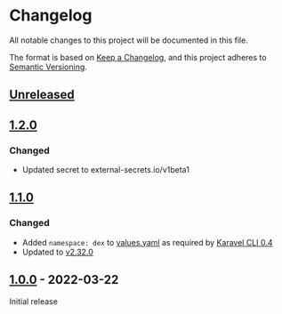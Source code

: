 # Changelog

All notable changes to this project will be documented in this file.

The format is based on [Keep a Changelog](https://keepachangelog.com/en/1.0.0/),
and this project adheres to [Semantic Versioning](https://semver.org/spec/v2.0.0.html).

## [Unreleased]

## [1.2.0]

### Changed

- Updated secret to external-secrets.io/v1beta1

## [1.1.0]

### Changed

- Added `namespace: dex` to [values.yaml](chart/values.yaml) as required by [Karavel CLI 0.4](https://github.com/karavel-io/cli/releases/tag/v0.4.0)
- Updated to [v2.32.0](https://github.com/dexidp/dex/releases/tag/v2.32.0)

## [1.0.0] - 2022-03-22

Initial release

[unreleased]: https://github.com/karavel-io/platform-component-dex/compare/1.2.0...HEAD
[1.2.0]: https://github.com/karavel-io/platform-component-dex/compare/1.1.0...1.2.0
[1.1.0]: https://github.com/karavel-io/platform-component-dex/compare/1.0.0...1.1.0
[1.0.0]: https://github.com/karavel-io/platform-component-dex/releases/tag/1.0.0
